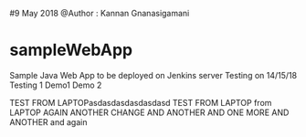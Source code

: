 #9 May 2018 @Author : Kannan Gnanasigamani
# sampleWebApp
Sample Java Web App to be deployed on Jenkins server
Testing on 14/15/18
Testing 1
Demo1
Demo 2

TEST FROM LAPTOPasdasdasdasdasdasd
TEST FROM LAPTOP
from LAPTOP AGAIN
ANOTHER CHANGE
AND ANOTHER
AND ONE MORE
AND ANOTHER
and again